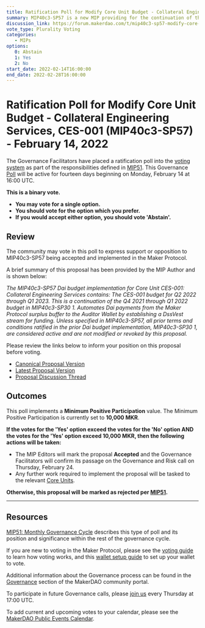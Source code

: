```yaml
---
title: Ratification Poll for Modify Core Unit Budget - Collateral Engineering Services, CES-001 (MIP40c3-SP57) - February 14, 2022
summary: MIP40c3-SP57 is a new MIP providing for the continuation of the Dai budget implementation for Core Unit CES-001: Collateral Engineering Services.
discussion_link: https://forum.makerdao.com/t/mip40c3-sp57-modify-core-unit-budget-collateral-engineering-services-ces-001/12578
vote_type: Plurality Voting
categories:
   - MIPs
options:
   0: Abstain
   1: Yes
   2: No
start_date: 2022-02-14T16:00:00
end_date: 2022-02-28T16:00:00
---
```

# Ratification Poll for Modify Core Unit Budget - Collateral Engineering Services, CES-001 (MIP40c3-SP57) - February 14, 2022

The Governance Facilitators have placed a ratification poll into the [voting system](https://vote.makerdao.com/polling) as part of the responsibilities defined in [MIP51](https://mips.makerdao.com/mips/details/MIP51). This Governance [Poll](https://community-development.makerdao.com/en/learn/governance/on-chain-gov) will be active for fourteen days beginning on Monday, February 14 at 16:00 UTC.

**This is a binary vote.** 
- **You may vote for a single option.** 
- **You should vote for the option which you prefer.**
- **If you would accept either option, you should vote 'Abstain'.**

## Review

The community may vote in this poll to express support or opposition to MIP40c3-SP57 being accepted and implemented in the Maker Protocol.

A brief summary of this proposal has been provided by the MIP Author and is shown below:

*The MIP40c3-SP57 Dai budget implementation for Core Unit CES-001: Collateral Engineering Services contains:
 The CES-001 budget for Q2 2022 through Q1 2023. This is a continuation of the Q4 2021 through Q1 2022 budget in MIP40c3-SP30 1.
 Automates Dai payments from the Maker Protocol surplus buffer to the Auditor Wallet by establishing a DssVest stream for funding.
 Unless specified in MIP40c3-SP57, all prior terms and conditions ratified in the prior Dai budget implementation, MIP40c3-SP30 1, are considered active and are not modified or revoked by this proposal.*

Please review the links below to inform your position on this proposal before voting.
* [Canonical Proposal Version](https://github.com/makerdao/mips/blob/02fa322deac6cd38a48336f54ac475c2ef37b4b0/MIP40/MIP40c3-Subproposals/MIP40c3-SP57.md)
* [Latest Proposal Version](https://mips.makerdao.com/mips/details/MIP40c3SP57)
* [Proposal Discussion Thread](https://forum.makerdao.com/t/mip40c3-sp57-modify-core-unit-budget-collateral-engineering-services-ces-001/12578)

## Outcomes

This poll implements a **Minimum Positive Participation** value. The Minimum Positive Participation is currently set to **10,000 MKR**.

**If the votes for the 'Yes' option exceed the votes for the 'No' option AND the votes for the 'Yes' option exceed 10,000 MKR, then the following actions will be taken:**
* The MIP Editors will mark the proposal **Accepted** and the Governance Facilitators will confirm its passage on the Governance and Risk call on Thursday, February 24. 
* Any further work required to implement the proposal will be tasked to the relevant [Core Units](https://mips.makerdao.com/mips/details/MIP38#mip38c2-core-unit-state).

**Otherwise, this proposal will be marked as rejected per [MIP51](https://mips.makerdao.com/mips/details/MIP51#mip51c2-ratification-poll).**

---

## Resources

[MIP51: Monthly Governance Cycle](https://mips.makerdao.com/mips/details/MIP51) describes this type of poll and its position and significance within the rest of the governance cycle.

If you are new to voting in the Maker Protocol, please see the [voting guide](https://community-development.makerdao.com/en/learn/governance/how-voting-works/) to learn how voting works, and this [wallet setup guide](https://community-development.makerdao.com/en/learn/governance/voting-setup/) to set up your wallet to vote.

Additional information about the Governance process can be found in the [Governance](https://community-development.makerdao.com/en/learn/governance) section of the MakerDAO community portal.

To participate in future Governance calls, please [join us](https://github.com/makerdao/community/tree/master/governance/governance-and-risk-meetings) every Thursday at 17:00 UTC.

To add current and upcoming votes to your calendar, please see the [MakerDAO Public Events Calendar](https://calendar.google.com/calendar/embed?src=makerdao.com_3efhm2ghipksegl009ktniomdk%40group.calendar.google.com&ctz=UTC&mode=week&showCalendars=0&showPrint=0).
